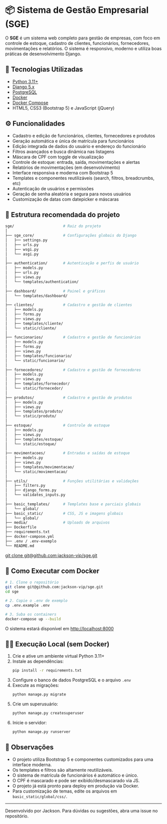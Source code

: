 # 📦 Sistema de Gestão Empresarial (SGE)

O **SGE** é um sistema web completo para gestão de empresas, com foco em controle de estoque, cadastro de clientes, funcionários, fornecedores, movimentações e relatórios. O sistema é responsivo, moderno e utiliza boas práticas de desenvolvimento Django.

## 🚀 Tecnologias Utilizadas

- [Python 3.11+](https://www.python.org/)
- [Django 5.x](https://www.djangoproject.com/)
- [PostgreSQL](https://www.postgresql.org/)
- [Docker](https://www.docker.com/)
- [Docker Compose](https://docs.docker.com/compose/)
- HTML5, CSS3 (Bootstrap 5) e JavaScript (jQuery)

## ⚙️ Funcionalidades

- Cadastro e edição de funcionários, clientes, fornecedores e produtos
- Geração automática e única de matrícula para funcionários
- Edição integrada de dados do usuário e endereço do funcionário
- Filtros avançados e busca dinâmica nas listagens
- Máscara de CPF com toggle de visualização
- Controle de estoque: entrada, saída, movimentações e alertas
- Relatórios de movimentações (em desenvolvimento)
- Interface responsiva e moderna com Bootstrap 5
- Templates e componentes reutilizáveis (search, filtros, breadcrumbs, etc)
- Autenticação de usuários e permissões
- Geração de senha aleatória e segura para novos usuários
- Customização de datas com datepicker e máscaras

## 📁 Estrutura recomendada do projeto


```bash
sge/                      # Raiz do projeto
│
├── sge_core/             # Configurações globais do Django
│   ├── settings.py
│   ├── urls.py
│   ├── wsgi.py
│   └── asgi.py
│
├── authentication/       # Autenticação e perfis de usuário
│   ├── models.py
│   ├── urls.py
│   ├── views.py
│   └── templates/authentication/
│
├── dashboard/            # Painel e gráficos
│   └── templates/dashboard/
│
├── clientes/             # Cadastro e gestão de clientes
│   ├── models.py
│   ├── forms.py
│   ├── views.py
│   ├── templates/cliente/
│   └── static/cliente/
│
├── funcionarios/         # Cadastro e gestão de funcionários
│   ├── models.py
│   ├── forms.py
│   ├── views.py
│   ├── templates/funcionario/
│   └── static/funcionario/
│
├── fornecedores/         # Cadastro e gestão de fornecedores
│   ├── models.py
│   ├── views.py
│   ├── templates/fornecedor/
│   └── static/fornecedor/
│
├── produtos/             # Cadastro e gestão de produtos
│   ├── models.py
│   ├── views.py
│   ├── templates/produto/
│   └── static/produto/
│
├── estoque/              # Controle de estoque
│   ├── models.py
│   ├── views.py
│   ├── templates/estoque/
│   └── static/estoque/
│
├── movimentacoes/        # Entradas e saídas de estoque
│   ├── models.py
│   ├── views.py
│   ├── templates/movimentacao/
│   └── static/movimentacao/
│
├── utils/                # Funções utilitárias e validações
│   ├── filters.py
│   ├── django_forms.py
│   └── validates_inputs.py
│
├── basic_templates/      # Templates base e parciais globais
│   └── global/
├── basic_static/         # CSS, JS e imagens globais
│   └── global/
├── media/                # Uploads de arquivos
├── Dockerfile
├── requirements.txt
├── docker-compose.yml
├── .env / .env-exemplo
└── README.md
```
[git clone git@github.com:jackson-vip/sge.git](https://github.com/jackson-vip/sge)

## 🐳 Como Executar com Docker

```bash
# 1. Clone o repositório
git clone git@github.com:jackson-vip/sge.git
cd sge

# 2. Copie o .env de exemplo
cp .env.example .env

# 3. Suba os containers
docker-compose up --build
```
O sistema estará disponível em [http://localhost:8000](http://localhost:8000)

## 👨‍💻 Execução Local (sem Docker)

1. Crie e ative um ambiente virtual Python 3.11+
2. Instale as dependências:
   ```bash
   pip install -r requirements.txt
   ```
3. Configure o banco de dados PostgreSQL e o arquivo `.env`
4. Execute as migrações:
   ```bash
   python manage.py migrate
   ```
5. Crie um superusuário:
   ```bash
   python manage.py createsuperuser
   ```
6. Inicie o servidor:
   ```bash
   python manage.py runserver
   ```

## 📌 Observações

- O projeto utiliza Bootstrap 5 e componentes customizados para uma interface moderna.
- Os templates e filtros são altamente reutilizáveis.
- O sistema de matrícula de funcionários é automático e único.
- O CPF é mascarado e pode ser exibido/desmascarado via JS.
- O projeto já está pronto para deploy em produção via Docker.
- Para customização de temas, edite os arquivos em `basic_static/global/css/`.

---
Desenvolvido por Jackson. Para dúvidas ou sugestões, abra uma issue no repositório.
